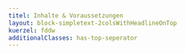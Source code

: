 ```yaml
---
titel: Inhalte & Voraussetzungen
layout: block-simpletext-2colsWithHeadlineOnTop
kuerzel: fddw
additionalClasses: has-top-seperator
---
```


